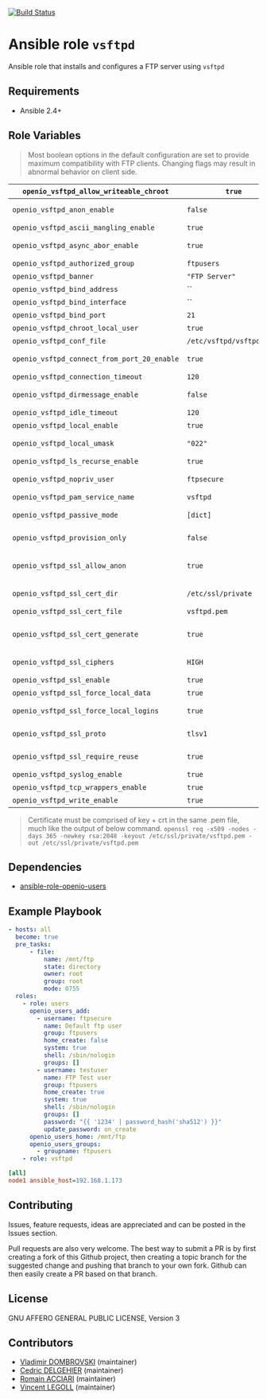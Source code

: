 [![Build Status](https://travis-ci.org/open-io/ansible-role-openio-vsftpd.svg?branch=master)](https://travis-ci.org/open-io/ansible-role-openio-vsftpd)
# Ansible role `vsftpd`

Ansible role that installs and configures a FTP server using `vsftpd`

## Requirements

- Ansible 2.4+

## Role Variables

> Most boolean options in the default configuration are set to provide maximum compatibility with FTP clients. Changing flags may result in abnormal behavior on client side.


| `openio_vsftpd_allow_writeable_chroot`      | `true`                    | Descrtiption                                        |
| ------------------------------------------- | ------------------------- | --------------------------------------------------- |
| `openio_vsftpd_anon_enable`                 | `false`                   | Enable anonymous uploads                            |
| `openio_vsftpd_ascii_mangling_enable`       | `true`                    | Enable ASCII mangling                               |
| `openio_vsftpd_async_abor_enable`           | `true`                    | Enable async abort behavior                         |
| `openio_vsftpd_authorized_group`            | `ftpusers`                | Group of all FTP users                              |
| `openio_vsftpd_banner`                      | `"FTP Server"`            | FTP server banner                                   |
| `openio_vsftpd_bind_address`                | ``                        | FTP bind address                                    |
| `openio_vsftpd_bind_interface`              | ``                        | FTP bind interface                                  |
| `openio_vsftpd_bind_port`                   | `21`                      | FTP bind port                                       |
| `openio_vsftpd_chroot_local_user`           | `true`                    | Chroot users                                        |
| `openio_vsftpd_conf_file`                   | `/etc/vsftpd/vsftpd.conf` | Path to config file                                 |
| `openio_vsftpd_connect_from_port_20_enable` | `true`                    | Accept connections from port 20                     |
| `openio_vsftpd_connection_timeout`          | `120`                     | Connection timeout                                  |
| `openio_vsftpd_dirmessage_enable`           | `false`                   | Enable directory messages                           |
| `openio_vsftpd_idle_timeout`                | `120`                     | Idle timeout                                        |
| `openio_vsftpd_local_enable`                | `true`                    | Enable local userss                                 |
| `openio_vsftpd_local_umask`                 | `"022"`                   | File creation umask for local users                 |
| `openio_vsftpd_ls_recurse_enable`           | `true`                    | Enable recursive ls                                 |
| `openio_vsftpd_nopriv_user`                 | `ftpsecure`               | Default unprivileged user                           |
| `openio_vsftpd_pam_service_name`            | `vsftpd`                  | PAM service name                                    |
| `openio_vsftpd_passive_mode`                | `[dict]`                  | Passive mode configuration                          |
| `openio_vsftpd_provision_only`              | `false`                   | Only provision without restarting                   |
| `openio_vsftpd_ssl_allow_anon`              | `true`                    | Allow anonymous SSL (Anon must be enabled)          |
| `openio_vsftpd_ssl_cert_dir`                | `/etc/ssl/private`        | Path to certificate directory                       |
| `openio_vsftpd_ssl_cert_file`               | `vsftpd.pem`              | Path to certificate file                            |
| `openio_vsftpd_ssl_cert_generate`           | `true`                    | Generate autosigned certificate if it doesn't exist |
| `openio_vsftpd_ssl_ciphers`                 | `HIGH`                    | SSL cipher security level                           |
| `openio_vsftpd_ssl_enable`                  | `true`                    | Enable SSL                                          |
| `openio_vsftpd_ssl_force_local_data`        | `true`                    | Force data to use SSL                               |
| `openio_vsftpd_ssl_force_local_logins`      | `true`                    | Force logins to use SSL                             |
| `openio_vsftpd_ssl_proto`                   | `tlsv1`                   | SSL Protocol (TLSV1/SSLV2/SSLV3)                    |
| `openio_vsftpd_ssl_require_reuse`           | `true`                    | SSL require reusable sessions                       |
| `openio_vsftpd_syslog_enable`               | `true`                    | Log to syslog                                       |
| `openio_vsftpd_tcp_wrappers_enable`         | `true`                    | Enable TCP wrappers                                 |
| `openio_vsftpd_write_enable`                | `true`                    | Enable FTP write                                    |

> Certificate must be comprised of key + crt in the same .pem file, much like the output of below command.
> `openssl req -x509 -nodes -days 365 -newkey rsa:2048 -keyout /etc/ssl/private/vsftpd.pem -out /etc/ssl/private/vsftpd.pem`

## Dependencies

- [ansible-role-openio-users](https://github.com/open-io/ansible-role-openio-users)

## Example Playbook

```yaml
- hosts: all
  become: true
  pre_tasks:
      - file:
          name: /mnt/ftp
          state: directory
          owner: root
          group: root
          mode: 0755
  roles:
    - role: users
      openio_users_add:
        - username: ftpsecure
          name: Default ftp user
          group: ftpusers
          home_create: false
          system: true
          shell: /sbin/nologin
          groups: []
        - username: testuser
          name: FTP Test user
          group: ftpusers
          home_create: true
          system: true
          shell: /sbin/nologin
          groups: []
          password: "{{ '1234' | password_hash('sha512') }}"
          update_password: on_create
      openio_users_home: /mnt/ftp
      openio_users_groups:
        - groupname: ftpusers
    - role: vsftpd
```

```ini
[all]
node1 ansible_host=192.168.1.173
```

## Contributing

Issues, feature requests, ideas are appreciated and can be posted in the Issues section.

Pull requests are also very welcome.
The best way to submit a PR is by first creating a fork of this Github project, then creating a topic branch for the suggested change and pushing that branch to your own fork.
Github can then easily create a PR based on that branch.

## License

GNU AFFERO GENERAL PUBLIC LICENSE, Version 3

## Contributors

- [Vladimir DOMBROVSKI](https://github.com/vdombrovski) (maintainer)
- [Cedric DELGEHIER](https://github.com/cdelgehier) (maintainer)
- [Romain ACCIARI](https://github.com/racciari) (maintainer)
- [Vincent LEGOLL](https://github.com/vincent-legoll) (maintainer)
